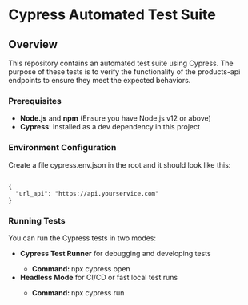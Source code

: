 # Cypress Automated Test Suite
## Overview
<p> This repository contains an automated test suite using Cypress. The purpose of these tests is to verify the functionality of the products-api endpoints to ensure they meet the expected behaviors.</p>

### Prerequisites

<ul>
  <li><strong>Node.js</strong> and <strong>npm</strong> (Ensure you have Node.js v12 or above)</li>
  <li><strong>Cypress</strong>: Installed as a dev dependency in this project</li>
</ul>

### Environment Configuration
<p>Create a file cypress.env.json in the root and it should look like this:</p>
<pre><code>
{
  "url_api": "https://api.yourservice.com"
}
</code></pre>


### Running Tests
You can run the Cypress tests in two modes:

<ul>
  <li><strong>Cypress Test Runner</strong> for debugging and developing tests</li>
        <ul>            
           <li><strong>Command: </strong>npx cypress open</li>
        </ul>
  <li><strong>Headless Mode</strong> for CI/CD or fast local test runs</li>
         <ul>            
           <li><strong>Command: </strong>npx cypress run</li>
        </ul>
</ul>


